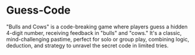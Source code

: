 # Guess-Code
"Bulls and Cows" is a code-breaking game where players guess a hidden 4-digit number, receiving feedback in "bulls" and "cows." It's a classic, mind-challenging pastime, perfect for solo or group play, combining logic, deduction, and strategy to unravel the secret code in limited tries.
